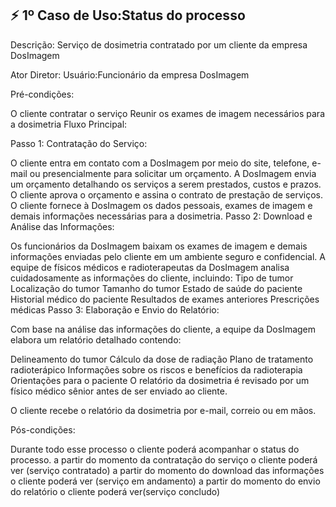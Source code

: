 ## ⚡ **1º Caso de Uso**:Status do processo


Descrição: 
Serviço de dosimetria contratado por um cliente da empresa DosImagem

Ator Diretor:
Usuário:Funcionário da empresa DosImagem

Pré-condições:

O cliente contratar o serviço
Reunir os exames de imagem necessários para a dosimetria
Fluxo Principal:

Passo 1: Contratação do Serviço:

O cliente entra em contato com a DosImagem por meio do site, telefone, e-mail ou presencialmente para solicitar um orçamento.
A DosImagem envia um orçamento detalhando os serviços a serem prestados, custos e prazos.
O cliente aprova o orçamento e assina o contrato de prestação de serviços.
O cliente fornece à DosImagem os dados pessoais, exames de imagem e demais informações necessárias para a dosimetria.
Passo 2: Download e Análise das Informações:

Os funcionários da DosImagem baixam os exames de imagem e demais informações enviadas pelo cliente em um ambiente seguro e confidencial.
A equipe de físicos médicos e radioterapeutas da DosImagem analisa cuidadosamente as informações do cliente, incluindo:
Tipo de tumor
Localização do tumor
Tamanho do tumor
Estado de saúde do paciente
Historial médico do paciente
Resultados de exames anteriores
Prescrições médicas
Passo 3: Elaboração e Envio do Relatório:

Com base na análise das informações do cliente, a equipe da DosImagem elabora um relatório detalhado contendo:

Delineamento do tumor
Cálculo da dose de radiação
Plano de tratamento radioterápico
Informações sobre os riscos e benefícios da radioterapia
Orientações para o paciente
O relatório da dosimetria é revisado por um físico médico sênior antes de ser enviado ao cliente.

O cliente recebe o relatório da dosimetria por e-mail, correio ou em mãos.

 Pós-condições:

Durante todo esse processo o cliente poderá acompanhar o status do processo.
a partir do momento da contratação do serviço o cliente poderá ver (serviço contratado)
a partir do momento do download das informações o cliente poderá ver (serviço em andamento)
a partir do momento do envio do relatório o cliente poderá ver(serviço concludo)
